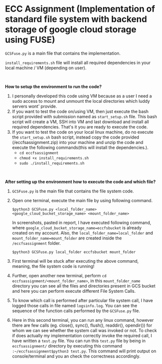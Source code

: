 # ECC Assignment (Implementation of standard file system with backend storage of google cloud storage using FUSE)

`GCSFuse.py` is a main file that contains the implementation.

`install_requirements.sh` file will install all required dependencies in your local machine / VM (depending on user).


<br>

**How to setup the environment to run the code?**

  1. I personally developed this code using VM because as a user I need a sudo access to mount and unmount the local directories which luddy servers wont' provide.
  2. If you want to test the code on/using VM, then just execute the bash script provided with submission named as `start_setup.sh` file. This bash script will create a VM, SSH into VM and last download and install all required dependencies. That's it you are ready to execute the code.
  3. If you want to test the code on your local linux machine, do no execute the `start_setup.sh` bash script, instead copy the code provided (/eccfsassignment.zip) into your machine and unzip the code and execute the following commands(this will install the dependencies.).
        - `cd eccfsassignment`
        - `chmod +x install_requirements.sh`
        - `sudo ./install_requirements.sh`

<br>
    
**After setting up the environment how to execute the code and which file?**

  1. `GCSFuse.py` is the main file that contains the file system code.
  2. Open one terminal, execute the main file by using following command.
  
     `$python3 GCSFuse.py <local_folder_name> <google_cloud_bucket_storage_name> <mount_folder_name>`
     
     In screenshots, pasted in report, I have executed following command, where `google_cloud_bucket_storage_name=eccfsbucket` is already created on my account. Also, the `local_folder_name=local_folder` and `mount_folder_name=mount_folder` are created inside the `/eccfsassignment` folder.
     
     `$python3 GCSFuse.py local_folder eccfsbucket mount_folder`
     
  2. First terminal will be stuck after executing the above command, meaning, the file system code is running!
  
  3. Further, open another new terminal, perform `cd eccfsassignment/<mount_folder_name>`, in this `mount_folder_name` directory you can see all the files and directories present in GCS bucket and here you can perform execute different File System Calls.
  
  4. To know which call is performed after particular file system call, I have logged those calls in file named `logsinfo.log`. You can see the sequence of the function calls performed by the `GCSFuse.py` file.
  
  5. Here in this second terminal, you can run any linux command, however there are few calls (eg. close(), sync(), flush(), readdir(), opendir()) for whom we can see whether the system call was invoked or not. To check if does actually my implementation correctly invoke the required call, I have written a `test.py` file. You can run this `test.py` file by being in `eccfsassignment/` directory by executing this command `:~/eccfsassignment$python3 test.py`. This command will print output on console/terminal and you an check the correctness accordingly.
  
